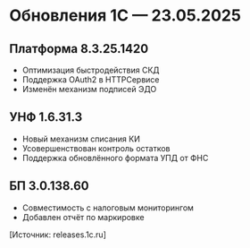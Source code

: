 # Обновления 1С — 23.05.2025

## Платформа 8.3.25.1420
- Оптимизация быстродействия СКД
- Поддержка OAuth2 в HTTPСервисе
- Изменён механизм подписей ЭДО

## УНФ 1.6.31.3
- Новый механизм списания КИ
- Усовершенствован контроль остатков
- Поддержка обновлённого формата УПД от ФНС

## БП 3.0.138.60
- Совместимость с налоговым мониторингом
- Добавлен отчёт по маркировке

[Источник: releases.1c.ru]
